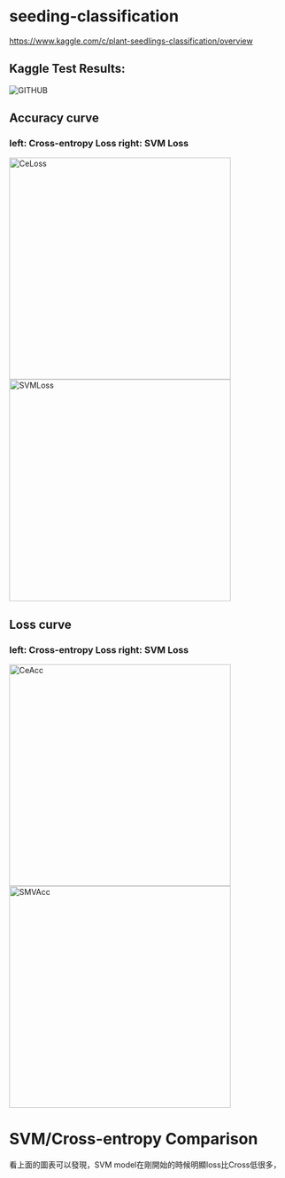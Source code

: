 # seeding-classification

https://www.kaggle.com/c/plant-seedlings-classification/overview

## Kaggle Test Results:
![GITHUB]( https://i.imgur.com/mNkaHIV.png "KaggleResults")

## Accuracy curve 
###     left: Cross-entropy Loss     right: SVM Loss
<p>
    <img src="https://i.imgur.com/hgWTEfc.png" alt="CeLoss" width="400">
    <img src="https://i.imgur.com/PTQMewT.png" alt="SVMLoss" width="400" >
</p>

## Loss curve
###     left: Cross-entropy Loss     right: SVM Loss
<p>
    <img src="https://i.imgur.com/PTQMewT.png" alt="CeAcc" width="400">
    <img src="https://i.imgur.com/PTQMewT.png" alt="SMVAcc" width="400" >
</p>

# SVM/Cross-entropy Comparison
  看上面的圖表可以發現，SVM model在剛開始的時候明顯loss比Cross低很多，

